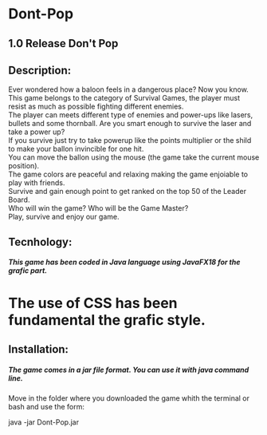 # Dont-Pop

## 1.0 Release Don't Pop

## Description:

Ever wondered how a baloon feels in a dangerous place? Now you know.  
This game belongs to the category of Survival Games, the player must resist as much as possible fighting different enemies.  
The player can meets different type of enemies and power-ups like lasers, bullets and some thornball. Are you smart enough 
to survive the laser and take a power up?  
If you survive just try to take powerup like the points multiplier or the shild to make your ballon invincible for one hit.  
You can move the ballon using the mouse (the game take the current mouse position).  
The game colors are peaceful and relaxing making the game enjoiable to play with friends.  
Survive and gain enough point to get ranked on the top 50 of the Leader Board.  
Who will win the game? Who will be the Game Master?  
Play, survive and enjoy our game.

## Tecnhology:

##### This game has been coded in Java language using JavaFX18 for the grafic part.  
The use of CSS has been fundamental the grafic style.
============================================================================================================================================
## Installation:

##### The game comes in a jar file format. You can use it with java command line.  
Move in the folder where you downloaded the game whith the terminal or bash and use the form:
  
java -jar Dont-Pop.jar
